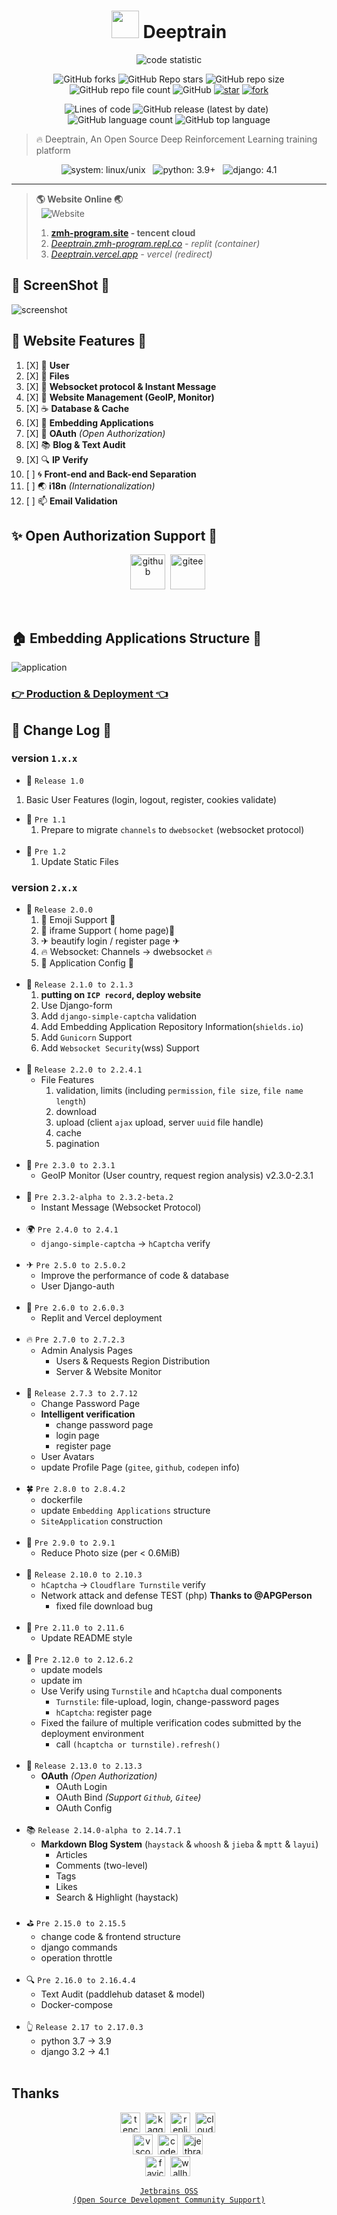 <div align="center">

# <img height='44px' width='44px' src='favicon.ico'></img> Deeptrain

</div>
<div align="center">

![code statistic](https://codeline-statistic.zmh-program.repl.co/repo/zmh-program/Deeptrain/?theme=dark)

</div>
<div align="center">

![GitHub forks](https://img.shields.io/github/forks/zmh-program/Deeptrain)
![GitHub Repo stars](https://img.shields.io/github/stars/zmh-program/Deeptrain)
![GitHub repo size](https://img.shields.io/github/repo-size/zmh-program/Deeptrain)
![GitHub repo file count](https://img.shields.io/github/directory-file-count/zmh-program/Deeptrain)
![GitHub](https://img.shields.io/github/license/zmh-program/Deeptrain)
[![star](https://gitee.com/zmh-program/Deeptrain/badge/star.svg?theme=dark)](https://gitee.com/zmh-program/Deeptrain/stargazers)
[![fork](https://gitee.com/zmh-program/Deeptrain/badge/fork.svg?theme=dark)](https://gitee.com/zmh-program/Deeptrain/members)

</div>

<div align="center">

![Lines of code](https://img.shields.io/tokei/lines/github/zmh-program/Deeptrain)
![GitHub release (latest by date)](https://img.shields.io/github/v/release/zmh-program/Deeptrain)
&nbsp;
![GitHub language count](https://img.shields.io/github/languages/count/zmh-program/Deeptrain)
![GitHub top language](https://img.shields.io/github/languages/top/zmh-program/Deeptrain)

</div>

> 🔥 Deeptrain, An Open Source Deep Reinforcement Learning training platform

<div align="center">

![system: linux/unix](https://img.shields.io/badge/system-Linux%2FUnix-important)
&nbsp;
![python: 3.9+](https://img.shields.io/badge/python-3.9%2B-success)
&nbsp;
![django: 4.1](https://img.shields.io/badge/Django-4.1-informational)

</div>

---

> **🌎 Website Online 🌏**
> <br>&nbsp;&nbsp;![Website](https://img.shields.io/website?url=https%3A%2F%2Fzmh-program.site)
>
> 1. **[zmh-program.site](https://zmh-program.site) - tencent cloud**
> 2. *[Deeptrain.zmh-program.repl.co](https://Deeptrain.zmh-program.repl.co) - replit (container)*
> 3. *[Deeptrain.vercel.app](https://Deeptrain.vercel.app) - vercel (redirect)*

## 🚀️ ScreenShot 🎋

![screenshot](/docs/screenshot/screenshot.png)

## 🌊 Website Features 🔮

1. [X]  🍹  **User**
2. [X]  🥁  **Files**
3. [X]  🧃  **Websocket protocol & Instant Message**
4. [X]  🍵  **Website Management (GeoIP, Monitor)**
5. [X]  ☕  **Database & Cache**
6. [X]  🍷  **Embedding Applications**
7. [X]  👋  **OAuth** *(Open Authorization)*
8. [X]  📚  **Blog & Text Audit**
9. [X]  🔍  **IP Verify**
10. [ ] 🌀  **Front-end and Back-end Separation**
11. [ ] 🌏  **i18n** *(Internationalization)*
12. [ ] 📫  **Email Validation**

## ✨ Open Authorization Support 🎈

<div align="center">

[<img height="56px" src="https://cdn-icons-png.flaticon.com/128/919/919847.png" alt="github">](https://github.com/)&nbsp;
[<img height="56px" src="https://gitee.com/favicon.ico" alt="gitee">](https://gitee.com/)&nbsp;

</div>
<br>

## 🏠 Embedding Applications Structure 🎫

![application](/docs/screenshot/application.jpg)

### [👉 Production & Deployment 👈](/docs/RUN.md)

## 📜 Change Log 📰

### version `1.x.x`

- 🥎 `Release 1.0`

1. Basic User Features (login, logout, register, cookies validate)

- 🌿 `Pre 1.1`
  1. Prepare to migrate `channels` to `dwebsocket` (websocket protocol)
<br><br>
- 🎍 `Pre 1.2`
  1. Update Static Files

### version `2.x.x`

- 🍒 `Release 2.0.0`
  1. 🎉 Emoji Support 🎉
  2. 📕 iframe Support ( home page)📘
  3. ✈ beautify login / register page ✈
  4. 🔥 Websocket: Channels -> dwebsocket 🔥
  5. 🚀 Application Config 🚀
<br><br>
- 🍎 `Release 2.1.0 to 2.1.3`
  1. **putting on `ICP record`, deploy website**
  2. Use Django-form
  3. Add `django-simple-captcha` validation
  4. Add Embedding Application Repository Information(`shields.io`)
  5. Add `Gunicorn` Support
  6. Add `Websocket Security`(wss) Support
<br><br>
- 🍋 `Release 2.2.0 to 2.2.4.1`
  - File Features
    1. validation, limits (including `permission`, `file size`, `file name length`)
    2. download
    3. upload (client `ajax` upload, server `uuid` file handle)
    4. cache
    5. pagination
<br><br>
- 🎁 `Pre 2.3.0 to 2.3.1`
  - GeoIP Monitor (User country, request region analysis) v2.3.0-2.3.1
<br><br>
- 🎯 `Pre 2.3.2-alpha to 2.3.2-beta.2`
  - Instant Message (Websocket Protocol)
<br><br>
- 🌍 `Pre 2.4.0 to 2.4.1`
  - `django-simple-captcha` -> `hCaptcha` verify
<br><br>
- ✈ `Pre 2.5.0 to 2.5.0.2`
  - Improve the performance of code & database
  - User Django-auth
<br><br>
- 🌲 `Pre 2.6.0 to 2.6.0.3`
  - Replit and Vercel deployment
<br><br>
- 🔥 `Pre 2.7.0 to 2.7.2.3`
  - Admin Analysis Pages
    - Users & Requests Region Distribution
    - Server & Website Monitor
<br><br>
- 🎇 `Release 2.7.3 to 2.7.12`
  - Change Password Page
  - **Intelligent verification**
    - change password page
    - login page
    - register page
  - User Avatars
  - update Profile Page (`gitee`, `github`, `codepen` info)
<br><br>
- 🍀 `Pre 2.8.0 to 2.8.4.2`
  - dockerfile
  - update `Embedding Applications` structure
  - `SiteApplication` construction
<br><br>
- 📕 `Pre 2.9.0 to 2.9.1`
  - Reduce Photo size (per < 0.6MiB)
<br><br>
- 🚀 `Release 2.10.0 to 2.10.3`
  - `hCaptcha` -> `Cloudflare Turnstile` verify
  - Network attack and defense TEST (php) **Thanks to @APGPerson**
    - fixed file download bug
<br><br>
- 📕 `Pre 2.11.0 to 2.11.6`
  - Update README style
<br><br>
- 🙌 `Pre 2.12.0 to 2.12.6.2`
  - update models
  - update im
  - Use Verify using `Turnstile` and `hCaptcha` dual components
    - `Turnstile`: file-upload, login, change-password pages
    - `hCaptcha`: register page
  - Fixed the failure of multiple verification codes submitted by the deployment environment
    - call `(hcaptcha or turnstile).refresh()`
<br><br>
- 🧃 `Release 2.13.0 to 2.13.3`
  - **OAuth** *(Open Authorization)*
    - OAuth Login
    - OAuth Bind *(Support `Github`, `Gitee`)*
    - OAuth Config
<br><br>
- 📚 `Release 2.14.0-alpha to 2.14.7.1`
  - **Markdown Blog System** (`haystack` & `whoosh` & `jieba` & `mptt` & `layui`)
    - Articles
    - Comments (two-level)
    - Tags
    - Likes
    - Search & Highlight (haystack)
<br><br>
- ⛳ `Pre 2.15.0 to 2.15.5`
  - change code & frontend structure
  - django commands
  - operation throttle
<br><br>
- 🔍 `Pre 2.16.0 to 2.16.4.4`
  - Text Audit (paddlehub dataset & model)
  - Docker-compose
<br><br>
- 👆 `Release 2.17 to 2.17.0.3`
  - python 3.7 -> 3.9
  - django 3.2 -> 4.1
<br><br>

## Thanks

<div align="center">

[<img height="32px" src="https://www.tencentcloud.com/favicon.ico" alt="tencent cloud">](https://www.tencentcloud.com/)&nbsp;
[<img height="32px" src="https://www.kaggle.com/static/images/favicon.ico" alt="kaggle">](https://kaggle.com/)&nbsp;
[<img height="32px" src="https://docs.replit.com/image/logo.svg" alt="replit">](https://replit.com/)&nbsp;
[<img height="32px" src="https://cdn-icons-png.flaticon.com/128/5969/5969044.png" alt="cloudflare">](https://cloudflare.com/)&nbsp;
<br>
[<img height="32px" src="https://code.visualstudio.com/favicon.ico" alt="vscode">](https://code.visualstudio.com/)&nbsp;
[<img height="32px" src="https://cdn-icons-png.flaticon.com/128/1377/1377243.png" alt="codepen">](https://codepen.io/)&nbsp;
[<img height="32px" src="https://account.jetbrains.com/static/favicon.ico" alt="jetbrains">](https://www.jetbrains.com/)&nbsp;
<br>
[<img height="32px" src="https://media.flaticon.com/dist/min/img/logo/flaticon_negative.svg" alt="favicon">](https://www.flaticon.com/)&nbsp;
[<img height="32px" src="https://wallhaven.cc/images/layout/logo.png" alt="wallhaven">](https://wallhaven.cc/)&nbsp;
<br>

[`Jetbrains OSS` <br>`(Open Source Development Community Support)`](https://www.jetbrains.com/community/opensource/#support)

</div>
